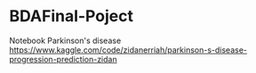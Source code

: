 # BDAFinal-Poject
Notebook Parkinson's disease
https://www.kaggle.com/code/zidanerriah/parkinson-s-disease-progression-prediction-zidan
